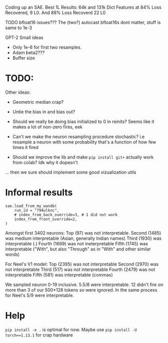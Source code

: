 Coding up an SAE.
Best 1L Results: 64k and 131k Dict Features at 84% Loss Recovered, 9 L0. And 88% Loss Recoverd 22 L0

TODO bfloat16 issues??? The (two?) autocast bfloat16s dont matter, stuff is same to 1e-3

GPT-2 Small ideas
* Only 1e-6 for first two resamples.
* Adam beta2???
* Buffer size

# TODO: 

Other ideas:

* Geometric median crap?

* Untie the bias in and bias out?

* Should we really be doing bias initialized to 0 in reinits? Seems like it makes a lot of non-zero fires, eek

* Can't we make the neuron resampling procedure stochastic? i.e resample a neuron with some probability that's a function of how few times it fired

* Should we improve the lib and make `pip install git+` actually work from colab? Idk why it dopesn't

... then we sure should implement some good vizualization utils

# Informal results 

```
sae.load_from_my_wandb(
    run_id = "794ulknc",
    # index_from_back_override=3, # 1 did not work
    index_from_front_override=2,
)
```

Amongst first 3402 neurons:
Top (97) was not interpretable.
Second (1485) was medium interpretable (Asian, generally Indian names)
Third (1930) was interpretable (.)
Fourth (1669) was not ineterpretable
Fifth (1745) was interpretable ("With", but also "Through" as in "With" and other similar words)

For Neel's V1 model:
Top (2395) was not interpretable
Second (2970) was not interpretable
Third (517) was not interpretable
Fourth (2479) was not interpretable
Fifth (581) was interpretable (commas)

We sampled neuron 0-19 inclusive. 5.5/8 were interpretable. 12 didn't fire on more than 3 of our 500*128 tokens so were ignored. In the same process for Neel's 5/9 were interpretable.

# Help

`pip install -e .` is optimal for now. Maybe use `pip install -U torch==1.13.1` for crap hardware
